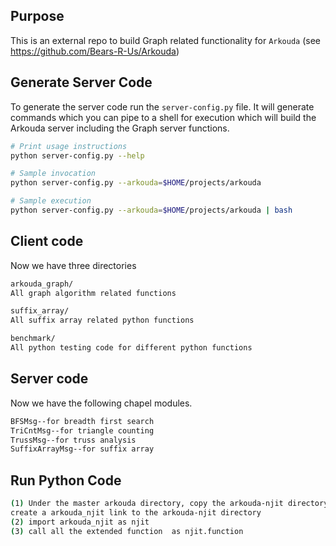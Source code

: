 ## Purpose
This is an external repo to build Graph related functionality for `Arkouda`
(see https://github.com/Bears-R-Us/Arkouda)

## Generate Server Code
To generate the server code run the `server-config.py` file.
It will generate commands which you can pipe to a shell for execution which
will build the Arkouda server including the Graph server functions.

```bash
# Print usage instructions
python server-config.py --help

# Sample invocation
python server-config.py --arkouda=$HOME/projects/arkouda

# Sample execution
python server-config.py --arkouda=$HOME/projects/arkouda | bash
```

## Client code
Now we have three directories
```bash
arkouda_graph/
All graph algorithm related functions

suffix_array/
All suffix array related python functions

benchmark/
All python testing code for different python functions
```

## Server code
Now we have the following chapel modules.
```bash
BFSMsg--for breadth first search
TriCntMsg--for triangle counting
TrussMsg--for truss analysis
SuffixArrayMsg--for suffix array
```

## Run Python Code
```bash
(1) Under the master arkouda directory, copy the arkouda-njit directory to here and rename it as arkouda_njit or 
create a arkouda_njit link to the arkouda-njit directory
(2) import arkouda_njit as njit
(3) call all the extended function  as njit.function
```

